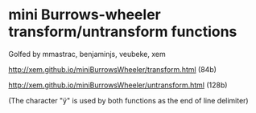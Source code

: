 # mini Burrows-wheeler transform/untransform functions

Golfed by mmastrac, benjaminjs, veubeke, xem

http://xem.github.io/miniBurrowsWheeler/transform.html (84b)

http://xem.github.io/miniBurrowsWheeler/untransform.html (128b)

(The character "ÿ" is used by both functions as the end of line delimiter)